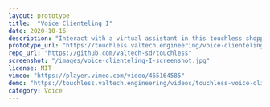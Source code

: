 ```yaml
---
layout: prototype
title:  "Voice Clienteling I"
date: 2020-10-16
description: "Interact with a virtual assistant in this touchless shopping experience. Use voice recognition to specify preferences and receive personalized shopping suggestions."
prototype_url: "https://touchless.valtech.engineering/voice-clienteling/"
repo_url: "https://github.com/valtech-sd/touchless"
screenshot: "/images/voice-clienteling-I-screenshot.jpg"
license: MIT
vimeo: "https://player.vimeo.com/video/465164585"
demo: "https://touchless.valtech.engineering/videos/touchless-voice-clienteling.mp4"
category: Voice
---
```


